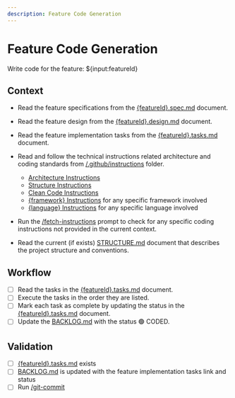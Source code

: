 ```yaml
---
description: Feature Code Generation
---
```


# Feature Code Generation

Write code for the feature: ${input:featureId}

## Context

- Read the feature specifications from the [{featureId}.spec.md](/docs/{featureId}.spec.md) document.

- Read the feature design from the [{featureId}.design.md](/docs/{featureId}.design.md) document.

- Read the feature implementation tasks from the [{featureId}.tasks.md](/docs/{featureId}.tasks.md) document.

- Read and follow the technical instructions related architecture  and coding standards from [/.github/instructions](/.github/instructions) folder.
  - [Architecture Instructions](/.github/instructions/architecture.instructions.md) 
  - [Structure Instructions](/.github/instructions/structure.instructions.md)
  - [Clean Code Instructions](/.github/instructions/clean-code.instructions.md)
  - [{framework} Instructions](/.github/instructions/{framework}.instructions.md) for any specific framework involved
  - [{language} Instructions](/.github/instructions/{language}.instructions.md) for any specific language involved

- Run the [/fetch-instructions](/.github/prompts/fetch-instructions.prompt.md) prompt to check for any specific coding instructions not provided in the current context.

- Read the current (if exists) [STRUCTURE.md](/docs/STRUCTURE.md) document that describes the project structure and conventions.

## Workflow

- [ ] Read the tasks in the [{featureId}.tasks.md](/docs/{featureId}.tasks.md) document.
- [ ] Execute the tasks in the order they are listed.
- [ ] Mark each task as complete by updating the status in the [{featureId}.tasks.md](/docs/{featureId}.tasks.md) document.
- [ ] Update the [BACKLOG.md](/docs/BACKLOG.md) with the status 🟢 CODED.

## Validation

- [ ] [{featureId}.tasks.md](/docs/{featureId}.tasks.md) exists
- [ ] [BACKLOG.md](/docs/BACKLOG.md) is updated with the feature implementation tasks link and status
- [ ] Run [/git-commit](/.github/prompts/git-commit.prompt.md)